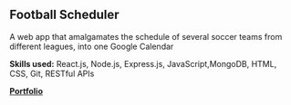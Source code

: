 ## Football Scheduler
<p>
A web app that amalgamates the schedule of several soccer teams from different leagues, into one Google Calendar
</p>

<p>
<b>Skills used:</b> React.js, Node.js, Express.js, JavaScript,MongoDB, HTML, CSS, Git, RESTful APIs
</p>

<a href="https://www.kairyallota.ca/projects/footballscheduler">
    <strong>Portfolio</strong>
  </a> 
